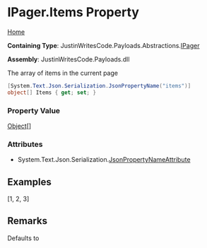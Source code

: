 # IPager\.Items Property

[Home](../../../../README.md)

**Containing Type**: JustinWritesCode\.Payloads\.Abstractions\.[IPager](../README.md)

**Assembly**: JustinWritesCode\.Payloads\.dll

  
The array of items in the current page

```csharp
[System.Text.Json.Serialization.JsonPropertyName("items")]
object[] Items { get; set; }
```

### Property Value

[Object](https://docs.microsoft.com/en-us/dotnet/api/system.object)\[\]

### Attributes

* System\.Text\.Json\.Serialization\.[JsonPropertyNameAttribute](https://docs.microsoft.com/en-us/dotnet/api/system.text.json.serialization.jsonpropertynameattribute)

## Examples

\[1, 2, 3\]

## Remarks

Defaults to 